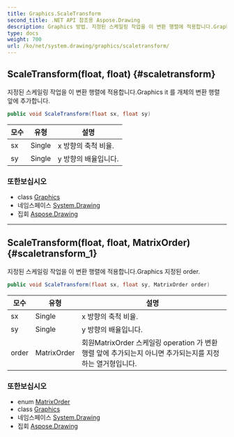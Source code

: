 ```yaml
---
title: Graphics.ScaleTransform
second_title: .NET API 참조용 Aspose.Drawing
description: Graphics 방법. 지정된 스케일링 작업을 이 변환 행렬에 적용합니다.Graphics it 를 개체의 변환 행렬 앞에 추가합니다.
type: docs
weight: 700
url: /ko/net/system.drawing/graphics/scaletransform/
---
```

## ScaleTransform(float, float) {#scaletransform}

지정된 스케일링 작업을 이 변환 행렬에 적용합니다.Graphics it 를 개체의 변환 행렬 앞에 추가합니다.

```csharp
public void ScaleTransform(float sx, float sy)
```

| 모수 | 유형 | 설명 |
| --- | --- | --- |
| sx | Single | x 방향의 축척 비율. |
| sy | Single | y 방향의 배율입니다. |

### 또한보십시오

* class [Graphics](../)
* 네임스페이스 [System.Drawing](../../graphics/)
* 집회 [Aspose.Drawing](../../../)

---

## ScaleTransform(float, float, MatrixOrder) {#scaletransform_1}

지정된 스케일링 작업을 이 변환 행렬에 적용합니다.Graphics 지정된 order.

```csharp
public void ScaleTransform(float sx, float sy, MatrixOrder order)
```

| 모수 | 유형 | 설명 |
| --- | --- | --- |
| sx | Single | x 방향의 축척 비율. |
| sy | Single | y 방향의 배율입니다. |
| order | MatrixOrder | 회원MatrixOrder 스케일링 operation 가 변환 행렬 앞에 추가되는지 아니면 추가되는지를 지정하는 열거형입니다. |

### 또한보십시오

* enum [MatrixOrder](../../../system.drawing.drawing2d/matrixorder/)
* class [Graphics](../)
* 네임스페이스 [System.Drawing](../../graphics/)
* 집회 [Aspose.Drawing](../../../)


